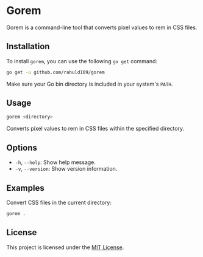 # Gorem

Gorem is a command-line tool that converts pixel values to rem in CSS files.

## Installation

To install `gorem`, you can use the following `go get` command:

```bash
go get -u github.com/rahuld109/gorem
```

Make sure your Go bin directory is included in your system's `PATH`.

## Usage

```bash
gorem <directory>
```

Converts pixel values to rem in CSS files within the specified directory.

## Options

- `-h`, `--help`: Show help message.
- `-v`, `--version`: Show version information.

## Examples

Convert CSS files in the current directory:

```bash
gorem .
```

## License

This project is licensed under the [MIT License](LICENSE).
